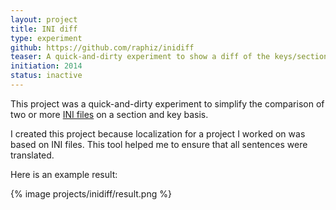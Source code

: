 ```yaml
---
layout: project
title: INI diff
type: experiment
github: https://github.com/raphiz/inidiff
teaser: A quick-and-dirty experiment to show a diff of the keys/sections in a ini file
initiation: 2014
status: inactive
---
```

This project was a quick-and-dirty experiment to simplify the comparison of two or more [INI files](https://en.wikipedia.org/wiki/INI_file) on a section and key basis.

I created this project because localization for a project I worked on was based on INI files. This tool helped me to ensure that all sentences were translated.


Here is an example result:


{% image projects/inidiff/result.png %}
